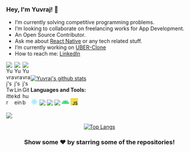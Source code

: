 ### Hey, I'm Yuvraj! 👋

- I’m currently solving competitive programming problems.
- I’m looking to collaborate on freelancing works for App Development.
- An Open Source Contributor.
- Ask me about [React Native](https://reactnative.dev) or any tech related stuff.
- I’m currently working on [UBER-Clone](https://github.com/yuvrxj-afk/uber_Clone.git) 
- How to reach me: [LinkedIn](https://linkedin.com/in/YuvrajSinghSisodiya)


<a href="https://twitter.com/yuvrxj7">
  <img align="left" alt="Yuvraj's Twitter" width="22px" src="https://cdn.jsdelivr.net/npm/simple-icons@v3/icons/twitter.svg" />
</a>
<a href="https://linkedin.com/in/YuvrajSinghSisodiya">
  <img align="left" alt="Yuvraj's Linkdein" width="22px" src="https://cdn.jsdelivr.net/npm/simple-icons@v3/icons/linkedin.svg" />
</a>
<a href="https://github.com/yuvrxj-afk">
  <img align="left" alt="Yuvraj's Github" width="22px" src="https://cdn.jsdelivr.net/npm/simple-icons@v3/icons/github.svg" />
</a>
<br/>
<br/>
<a href="https://github.com/yuvrxj-afk">
 <img align="center" src="https://github-readme-stats.vercel.app/api?username=yuvrxj-afk&show_icons=true&theme=light&line_height=27" alt="Yuvraj's github stats"/>
</a>


**Languages and Tools:**  

<code><img height="20" src="https://raw.githubusercontent.com/github/explore/80688e429a7d4ef2fca1e82350fe8e3517d3494d/topics/react/react.png"></code>
<code><img height="20" src="https://raw.githubusercontent.com/jmnote/z-icons/master/svg/cpp.svg"></code>
<code><img height="20" src="https://raw.githubusercontent.com/jmnote/z-icons/master/svg/git.svg"></code>
<code><img height="20" src="https://raw.githubusercontent.com/jmnote/z-icons/master/svg/php.svg"></code>
<code><img height="20" src="https://raw.githubusercontent.com/github/explore/80688e429a7d4ef2fca1e82350fe8e3517d3494d/topics/android/android.png"></code>
<code><img height="20" src="https://raw.githubusercontent.com/github/explore/80688e429a7d4ef2fca1e82350fe8e3517d3494d/topics/javascript/javascript.png"></code> 


<a href="https://github.com/yuvrxj-afk/uber_Clone">
  <img align="center" src="https://github-readme-stats.vercel.app/api/pin/?username=yuvrxj-afk&repo=uber_Clone&theme=light" />
</a>

<div align="center">

[![Top Langs](https://github-readme-stats.vercel.app/api/top-langs/?username=yuvrxj-afk&layout=compact)](https://github.com/anuraghazra/github-readme-stats)
  
  
### Show some ❤️ by starring some of the repositories!

</div>
